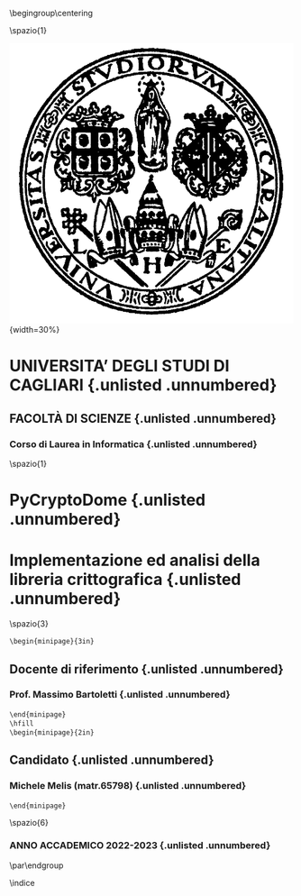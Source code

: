 \begingroup\centering

\spazio{1}

![](Elaborato/img/unica.png){width=30%}

# UNIVERSITA’ DEGLI STUDI DI CAGLIARI {.unlisted .unnumbered}
## FACOLTÀ DI SCIENZE {.unlisted .unnumbered}
### Corso di Laurea in Informatica {.unlisted .unnumbered}

\spazio{1}

# PyCryptoDome {.unlisted .unnumbered}
# Implementazione ed analisi della libreria crittografica {.unlisted .unnumbered}

\spazio{3}

```{=latex}
\begin{minipage}{3in}
```
## Docente di riferimento {.unlisted .unnumbered}
### Prof. Massimo Bartoletti {.unlisted .unnumbered}
``` {=latex}
\end{minipage}
\hfill
\begin{minipage}{2in}
```
## Candidato {.unlisted .unnumbered}
### Michele Melis (matr.65798) {.unlisted .unnumbered}
```{=latex}
\end{minipage}
```

\spazio{6}

### ANNO ACCADEMICO 2022-2023 {.unlisted .unnumbered}

\par\endgroup

\indice
